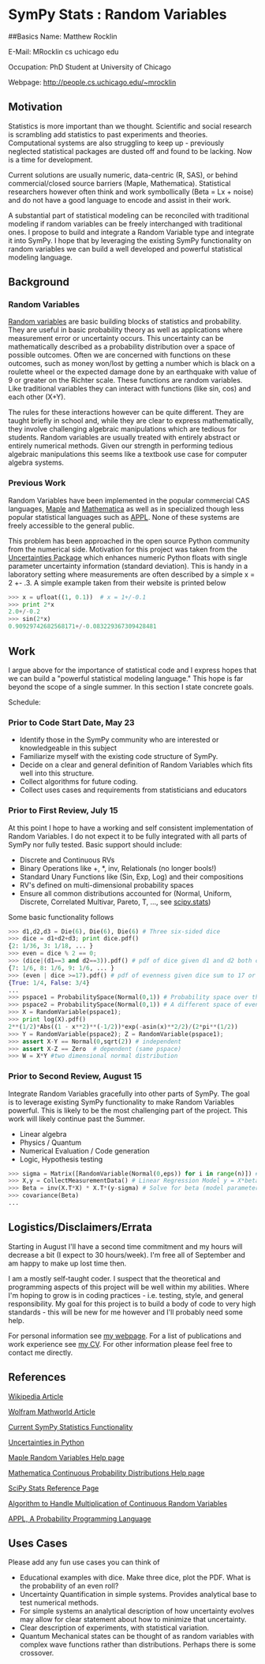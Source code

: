 # SymPy Stats : Random Variables
##Basics
Name: Matthew Rocklin

E-Mail: MRocklin cs uchicago edu

Occupation: PhD Student at University of Chicago

Webpage: http://people.cs.uchicago.edu/~mrocklin

## Motivation 
Statistics is more important than we thought. Scientific and social research is scrambling add statistics to past experiments and theories. Computational systems are also struggling to keep up - previously neglected statistical packages are dusted off and found to be lacking. Now is a time for development. 

Current solutions are usually numeric, data-centric (R, SAS), or behind commercial/closed source barriers (Maple, Mathematica). Statistical researchers however often think and work symbollically (Beta = Lx + noise) and do not have a good language to encode and assist in their work. 

A substantial part of statistical modeling can be reconciled with traditional modeling if random variables can be freely interchanged with traditional ones. I propose to build and integrate a Random Variable type and integrate it into SymPy. I hope that by leveraging the existing SymPy functionality on random variables we can build a well developed and powerful statistical modeling language. 

## Background
### Random Variables

[Random variables](http://en.wikipedia.org/wiki/Random_variable) are basic building blocks of statistics and probability. They are useful in basic probability theory as well as applications where measurement error or uncertainty occurs. This uncertainty can be mathematically described as a probability distribution over a space of possible outcomes. Often we are concerned with functions on these outcomes, such as money won/lost by getting a number which is black on a roulette wheel or the expected damage done by an earthquake with value of 9 or greater on the Richter scale. These functions are random variables. Like traditional variables they can interact with functions (like sin, cos) and each other (X+Y). 

The rules for these interactions however can be quite different. They are taught briefly in school and, while they are clear to express mathematically, they involve challenging algebraic manipulations which are tedious for students. Random variables are usually treated with entirely abstract or entirely numerical methods. Given our strength in performing tedious algebraic manipulations this seems like a textbook use case for computer algebra systems.

### Previous Work

Random Variables have been implemented in the popular commercial CAS languages, [Maple](http://www.maplesoft.com/support/help/Maple/view.aspx?path=Statistics/RandomVariable) and [Mathematica](http://reference.wolfram.com/legacy/v5_2/Add-onsLinks/StandardPackages/Statistics/ContinuousDistributions.html) as well as in specialized though less popular statistical languages such as [APPL](http://www.math.wm.edu/~leemis/2001amstat.pdf).   None of these systems are freely accessible to the general public. 

This problem has been approached in the open source Python community from the numerical side. Motivation for this project was taken from the [Uncertainties Package](http://packages.python.org/uncertainties/index.html) which enhances numeric Python floats with single parameter uncertainty information (standard deviation). This is handy in a laboratory setting where measurements are often described by a simple x = 2 +- .3. A simple example taken from their website is printed below
```python
>>> x = ufloat((1, 0.1))  # x = 1+/-0.1
>>> print 2*x
2.0+/-0.2
>>> sin(2*x)  
0.90929742682568171+/-0.083229367309428481
```

## Work

I argue above for the importance of statistical code and I express hopes that we can build a "powerful statistical modeling language." This hope is far beyond the scope of a single summer. In this section I state concrete goals.

Schedule:
### Prior to Code Start Date, May 23
* Identify those in the SymPy community who are interested or knowledgeable in this subject
* Familiarize myself with the existing code structure of SymPy. 
* Decide on a clear and general definition of Random Variables which fits well into this structure. 
* Collect algorithms for future coding. 
* Collect uses cases and requirements from statisticians and educators

### Prior to First Review, July 15
At this point I hope to have a working and self consistent implementation of Random Variables. I do not expect it to be fully integrated with all parts of SymPy nor fully tested. Basic support should include: 

* Discrete and Continuous RVs
* Binary Operations like +, *, inv, Relationals (no longer bools!)
* Standard Unary Functions like (Sin, Exp, Log) and their compositions
* RV's defined on multi-dimensional probability spaces
* Ensure all common distributions accounted for (Normal, Uniform, Discrete, Correlated Multivar, Pareto, T, ..., see [scipy.stats](http://docs.scipy.org/doc/scipy/reference/stats.html)) 

Some basic functionality follows
```python
>>> d1,d2,d3 = Die(6), Die(6), Die(6) # Three six-sided dice
>>> dice = d1+d2+d3; print dice.pdf()
{2: 1/36, 3: 1/18, ... } 
>>> even = dice % 2 == 0; 
>>> (dice|(d1==3 and d2==3)).pdf() # pdf of dice given d1 and d2 both came up 3
{7: 1/6, 8: 1/6, 9: 1/6, ... } 
>>> (even | dice >=17).pdf() # pdf of evenness given dice sum to 17 or greater
{True: 1/4, False: 3/4}
...
>>> pspace1 = ProbabilitySpace(Normal(0,1)) # Probability space over the reals
>>> pspace2 = ProbabilitySpace(Normal(0,1)) # A different space of events
>>> X = RandomVariable(pspace1); 
>>> print log(X).pdf()
2**(1/2)*Abs((1 - x**2)**(-1/2))*exp(-asin(x)**2/2)/(2*pi**(1/2))
>>> Y = RandomVariable(pspace2); Z = RandomVariable(pspace1); 
>>> assert X-Y == Normal(0,sqrt(2)) # independent
>>> assert X-Z == Zero  # dependent (same pspace)
>>> W = X*Y #two dimensional normal distribution
```
### Prior to Second Review, August 15
Integrate Random Variables gracefully into other parts of SymPy. The goal is to leverage existing SymPy functionality to make Random Variables powerful. This is likely to be the most challenging part of the project. This work will likely continue past the Summer.

* Linear algebra
* Physics / Quantum 
* Numerical Evaluation / Code generation 
* Logic, Hypothesis testing
```python
>>> sigma = Matrix([RandomVariable(Normal(0,eps)) for i in range(n)]) # Column Vector of i.i.d. noise
>>> X,y = CollectMeasurementData() # Linear Regression Model y = X*beta + sigma. X,y, known (not random)
>>> Beta = inv(X.T*X) * X.T*(y-sigma) # Solve for beta (model parameters)
>>> covariance(Beta)
...
```

## Logistics/Disclaimers/Errata

Starting in August I'll have a second time commitment and my hours will decrease a bit (I expect to 30 hours/week). I'm free all of September and am happy to make up lost time then. 

I am a mostly self-taught coder. I suspect that the theoretical and programming aspects of this project will be well within my abilities. Where I'm hoping to grow is in coding practices - i.e. testing, style, and general responsibility. My goal for this project is to build a body of code to very high standards - this will be new for me however and I'll probably need some help. 

For personal information see [my webpage](http://people.cs.uchicago.edu/~mrocklin). For a list of publications and work experience see [my CV](http://people.cs.uchicago.edu/~mrocklin/mrocklin-cv.pdf). For other information please feel free to contact me directly. 


## References
[Wikipedia Article](http://en.wikipedia.org/wiki/Random_variable)

[Wolfram Mathworld Article](http://mathworld.wolfram.com/RandomVariable.html)

[Current SymPy Statistics Functionality](http://docs.sympy.org/dev/modules/statistics.html)

[Uncertainties in Python](http://packages.python.org/uncertainties/)

[Maple Random Variables Help page](http://www.maplesoft.com/support/help/Maple/view.aspx?path=Statistics/RandomVariable)

[Mathematica Continuous Probability Distributions Help page](http://reference.wolfram.com/legacy/v5_2/Add-onsLinks/StandardPackages/Statistics/ContinuousDistributions.html)

[SciPy Stats Reference Page](http://docs.scipy.org/doc/scipy/reference/stats.html)

[Algorithm to Handle Multiplication of Continuous Random Variables](http://www.math.usma.edu/people/glen/Publications/product.pdf)

[APPL, A Probability Programming Language](http://www.math.wm.edu/~leemis/2001amstat.pdf)

## Uses Cases
Please add any fun use cases you can think of

* Educational examples with dice. Make three dice, plot the PDF. What is the probability of an even roll?
* Uncertainty Quantification in simple systems. Provides analytical base to test numerical methods.
* For simple systems an analytical description of how uncertainty evolves may allow for clear statement about how to minimize that uncertainty. 
* Clear description of experiments, with statistical variation. 
* Quantum Mechanical states can be thought of as random variables with complex wave functions rather than distributions. Perhaps there is some crossover. 